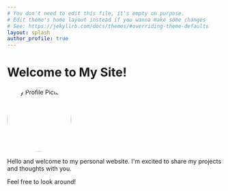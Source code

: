 ```yaml
---
# You don't need to edit this file, it's empty on purpose.
# Edit theme's home layout instead if you wanna make some changes
# See: https://jekyllrb.com/docs/themes/#overriding-theme-defaults
layout: splash
author_profile: true
---
```


# Welcome to My Site!

<img src="{{ site.baseurl }}/assets/images/photo.jpg" alt="My Profile Picture" style="width: 150px; height: 150px; border-radius: 50%; object-fit: cover;"/>

Hello and welcome to my personal website. I'm excited to share my projects and thoughts with you.

Feel free to look around!




